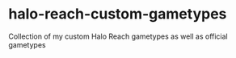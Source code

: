 # halo-reach-custom-gametypes
Collection of my custom Halo Reach gametypes as well as official gametypes
